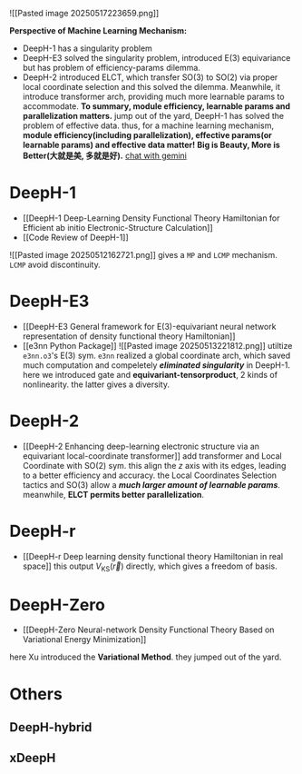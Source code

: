 
![[Pasted image 20250517223659.png]]

**Perspective of Machine Learning Mechanism:**
- DeepH-1 has a singularity problem
- DeepH-E3 solved the singularity problem, introduced E(3) equivariance but has problem of efficiency-params dilemma. 
- DeepH-2 introduced ELCT, which transfer SO(3) to SO(2) via proper local coordinate selection and this solved the dilemma. Meanwhile, it introduce transformer arch, providing much more learnable params to accommodate. 
**To summary, module efficiency, learnable params and parallelization matters.**
jump out of the yard, DeepH-1 has solved the problem of effective data. 
thus, for a machine learning mechanism, **module efficiency(including parallelization), effective params(or learnable params) and effective data matter!** 
**Big is Beauty, More is Better(大就是美, 多就是好).** 
[chat with gemini](https://g.co/gemini/share/1c1b8cea6b18) 

# DeepH-1

- [[DeepH-1 Deep-Learning Density Functional Theory Hamiltonian for Efficient ab initio Electronic-Structure Calculation]] 
- [[Code Review of DeepH-1]]

![[Pasted image 20250512162721.png]]
gives a `MP` and `LCMP` mechanism. `LCMP` avoid discontinuity. 

# DeepH-E3

- [[DeepH-E3 General framework for E(3)-equivariant neural network representation of density functional theory Hamiltonian]] 
- [[e3nn Python Package]] 
![[Pasted image 20250513221812.png]] 
utiltize `e3nn.o3`'s $\mathrm{E(3)}$ sym. `e3nn` realized a global coordinate arch, which saved much computation and compeletely ***eliminated singularity*** in DeepH-1. 
here we introduced gate and **equivariant-tensorproduct**, 2 kinds of nonlinearity. the latter gives a diversity. 

# DeepH-2

- [[DeepH-2  Enhancing deep-learning electronic structure via an equivariant local-coordinate transformer]]
add transformer and Local Coordinate with $\mathrm{SO(2)}$ sym. this align the $z$ axis with its edges, leading to a better efficiency and accuracy. 
the Local Coordinates Selection tactics and $\mathrm{SO(3)}$ allow a ***much larger amount of learnable params***. meanwhile, **ELCT permits better parallelization**. 

# DeepH-r

- [[DeepH-r Deep learning density functional theory Hamiltonian in real space]]
this output $V_{\mathrm{KS}}(\vec{r})$ directly, which gives a freedom of basis. 

# DeepH-Zero

- [[DeepH-Zero Neural-network Density Functional Theory Based on Variational Energy Minimization]] 

here Xu introduced the **Variational Method**. they jumped out of the yard. 

# Others

## DeepH-hybrid

## xDeepH
